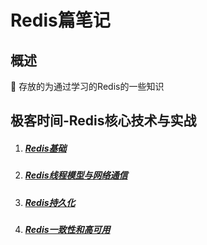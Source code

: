 # Redis篇笔记
##  概述
   🚀 存放的为通过学习的Redis的一些知识
## 极客时间-Redis核心技术与实战
1. ##### [Redis基础](基础.md)
2. ##### [Redis线程模型与网络通信](线程模型和通信.md)
3. ##### [Redis持久化](持久化.md)
4. ##### [Redis一致性和高可用](一致性和高可用.md)
